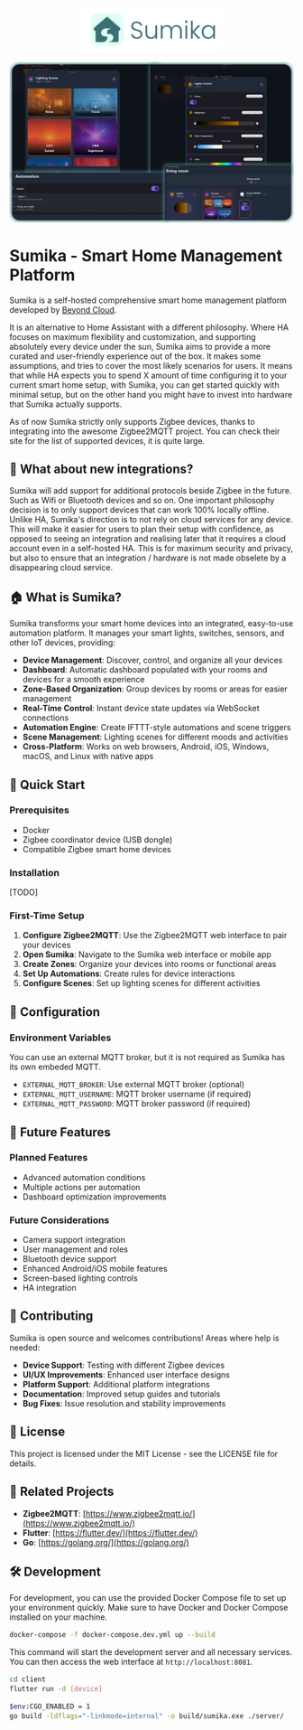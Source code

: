 <p align="center">
   <img src="logo 2.png" alt="Sumika Logo" width="250"/>
</p>

<p align="center">
   <img src="screenshot.png" alt="Sumika Screenshot" width="600"/>
</p>

# Sumika - Smart Home Management Platform

Sumika is a self-hosted comprehensive smart home management platform developed by [Beyond Cloud](https://cosmos-cloud.io).

It is an alternative to Home Assistant with a different philosophy. Where HA focuses on maximum flexibility and customization, and supporting absolutely every device under the sun, Sumika aims to provide a more curated and user-friendly experience out of the box. It makes some assumptions, and tries to cover the most likely scenarios for users. It means that while HA expects you to spend X amount of time configuring it to your current smart home setup, with Sumika, you can get started quickly with minimal setup, but on the other hand you might have to invest into hardware that Sumika actually supports.

As of now Sumika strictly only supports Zigbee devices, thanks to integrating into the awesome Zigbee2MQTT project. You can check their site for the list of supported devices, it is quite large.

## 🔨 What about new integrations?

Sumika will add support for additional protocols beside Zigbee in the future. Such as Wifi or Bluetooth devices and so on. One important philosophy decision is to only support devices that can work 100% locally offline. Unlike HA, Sumika's direction is to not rely on cloud services for any device. This will make it easier for users to plan their setup with confidence, as opposed to seeing an integration and realising later that it requires a cloud account even in a self-hosted HA. This is for maximum security  and privacy, but also to ensure that an integration / hardware is not made obselete by a disappearing cloud service. 

## 🏠 What is Sumika?

Sumika transforms your smart home devices into an integrated, easy-to-use automation platform. It manages your smart lights, switches, sensors, and other IoT devices, providing:

- **Device Management**: Discover, control, and organize all your devices
- **Dashboard**: Automatic dashboard populated with your rooms and devices for a smooth experience
- **Zone-Based Organization**: Group devices by rooms or areas for easier management
- **Real-Time Control**: Instant device state updates via WebSocket connections
- **Automation Engine**: Create IFTTT-style automations and scene triggers
- **Scene Management**: Lighting scenes for different moods and activities
- **Cross-Platform**: Works on web browsers, Android, iOS, Windows, macOS, and Linux with native apps

## 🚀 Quick Start

### Prerequisites
- Docker
- Zigbee coordinator device (USB dongle)
- Compatible Zigbee smart home devices

### Installation

[TODO]

### First-Time Setup

1. **Configure Zigbee2MQTT**: Use the Zigbee2MQTT web interface to pair your devices
2. **Open Sumika**: Navigate to the Sumika web interface or mobile app
3. **Create Zones**: Organize your devices into rooms or functional areas
4. **Set Up Automations**: Create rules for device interactions
5. **Configure Scenes**: Set up lighting scenes for different activities

## 🔧 Configuration

### Environment Variables

You can use an external MQTT broker, but it is not required as Sumika has its own embeded MQTT.

- `EXTERNAL_MQTT_BROKER`: Use external MQTT broker (optional)
- `EXTERNAL_MQTT_USERNAME`: MQTT broker username (if required)
- `EXTERNAL_MQTT_PASSWORD`: MQTT broker password (if required)

## 🔮 Future Features

### Planned Features
- Advanced automation conditions
- Multiple actions per automation
- Dashboard optimization improvements

### Future Considerations
- Camera support integration
- User management and roles
- Bluetooth device support
- Enhanced Android/iOS mobile features
- Screen-based lighting controls
- HA integration

## 🤝 Contributing

Sumika is open source and welcomes contributions! Areas where help is needed:

- **Device Support**: Testing with different Zigbee devices
- **UI/UX Improvements**: Enhanced user interface designs
- **Platform Support**: Additional platform integrations
- **Documentation**: Improved setup guides and tutorials
- **Bug Fixes**: Issue resolution and stability improvements

## 📄 License

This project is licensed under the MIT License - see the LICENSE file for details.

## 🔗 Related Projects

- **Zigbee2MQTT**: [https://www.zigbee2mqtt.io/](https://www.zigbee2mqtt.io/)
- **Flutter**: [https://flutter.dev/](https://flutter.dev/)
- **Go**: [https://golang.org/](https://golang.org/)

## 🛠️ Development

For development, you can use the provided Docker Compose file to set up your environment quickly. Make sure to have Docker and Docker Compose installed on your machine.

```bash
docker-compose -f docker-compose.dev.yml up --build
```

This command will start the development server and all necessary services. You can then access the web interface at `http://localhost:8081`.


```bash
cd client
flutter run -d [device]
```


```bash
$env:CGO_ENABLED = 1
go build -ldflags="-linkmode=internal" -o build/sumika.exe ./server/
```

